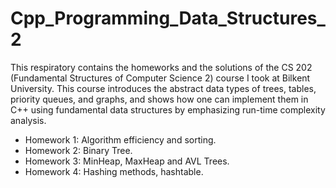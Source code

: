 # Cpp_Programming_Data_Structures_2

This respiratory contains the homeworks and the solutions of the CS 202 (Fundamental Structures of Computer Science 2) course I took at Bilkent University. This course introduces the abstract data types of trees, tables, priority queues, and graphs, and shows how one can implement them in C++ using fundamental data structures by emphasizing run-time complexity analysis.

* Homework 1: Algorithm efficiency and sorting.
* Homework 2: Binary Tree.
* Homework 3: MinHeap, MaxHeap and AVL Trees.
* Homework 4: Hashing methods, hashtable.

